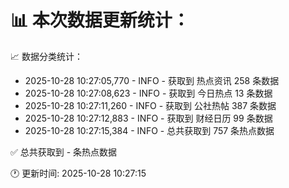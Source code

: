 📊 本次数据更新统计：
==========================

📈 数据分类统计：
- 2025-10-28 10:27:05,770 - INFO - 获取到 热点资讯 258 条数据
- 2025-10-28 10:27:08,623 - INFO - 获取到 今日热点 13 条数据
- 2025-10-28 10:27:11,260 - INFO - 获取到 公社热帖 387 条数据
- 2025-10-28 10:27:12,883 - INFO - 获取到 财经日历 99 条数据
- 2025-10-28 10:27:15,384 - INFO - 总共获取到 757 条热点数据

✅ 总共获取到 - 条热点数据

🕐 更新时间: 2025-10-28 10:27:15
